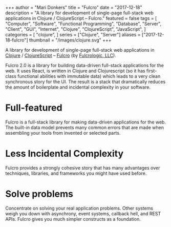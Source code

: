 +++
author = "Mari Donkers"
title = "Fulcro"
date = "2017-12-18"
description = "A library for development of single-page full-stack web applications in Clojure / ClojureScript – Fulcro."
featured = false
tags = [
    "Computer",
    "Software",
    "Functional Programming",
    "Database",
    "Server",
    "Client",
    "GUI",
    "Internet",
    "Clojure",
    "ClojureScript",
    "JavaScript",
]
categories = [
    "clojure",
]
series = ["Clojure", "Server"]
aliases = ["2017-12-18-fulcro"]
thumbnail = "/images/clojure.svg"
+++

A library for development of single-page full-stack web applications in [Clojure](http://clojure.org/) / [ClojureScript](http://clojurescript.org/) – [Fulcro](http://fulcro.fulcrologic.com/) (by [Fulcrologic, LLC](http://www.fulcrologic.com/)).

Fulcro 2.0 is a library for building data-driven full-stack applications for the web. It uses React, is written in Clojure and Clojurescript (so it has first-class functional abilities with immutable data) which leads to a very clean synchronous story for the UI. The result is a stack that dramatically reduces the amount of boilerplate and incidental complexity in your software.
<!--more-->

# Full-featured

Fulcro is a full-stack library for making data-driven applications for the web. The built-in data model prevents many common errors that are made when assembling your tools from invented or selected parts.

# Less Incidental Complexity

Fulcro provides a strongly cohesive story that has many advantages over techniques, libraries, and frameworks you might have used before.

# Solve problems

Concentrate on solving your real application problems. Other systems weigh you down with asynchrony, event systems, callback hell, and REST APIs. Fulcro gives you much simpler constructs as a foundation.
